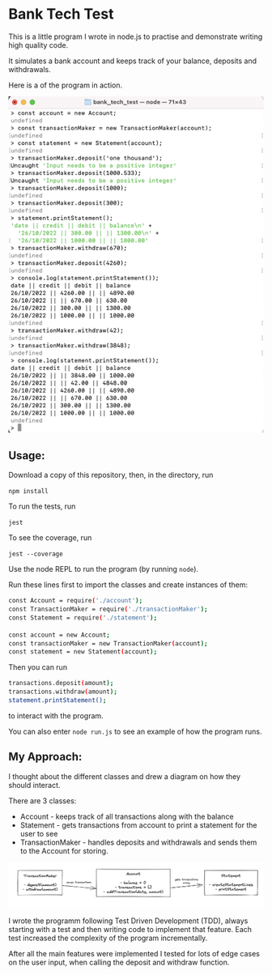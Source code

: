 # Bank Tech Test

This is a little program I wrote in node.js to practise and demonstrate writing high quality code.

It simulates a bank account and keeps track of your balance, deposits and withdrawals.

Here is a  of the program in action.

![screenshot](./program_screenshot.png)

## Usage:
Download a copy of this repository, then, in the directory, run 

`npm install`

To run the tests, run

`jest`

To see the coverage, run 

`jest --coverage`

Use the node REPL to run the program (by running `node`).

Run these lines first to import the classes and create instances of them:
```bash
const Account = require('./account');
const TransactionMaker = require('./transactionMaker');
const Statement = require('./statement');

const account = new Account;
const transactionMaker = new TransactionMaker(account);
const statement = new Statement(account);
```

Then you can run
```bash
transactions.deposit(amount);
transactions.withdraw(amount);
statement.printStatement();
```
to interact with the program.

You can also enter `node run.js` to see an example of how the program runs.

## My Approach:
I thought about the different classes and drew a diagram on how they should interact. 

There are 3 classes:
- Account - keeps track of all transactions along with the balance
- Statement - gets transactions from account to print a statement for the user to see
- TransactionMaker - handles deposits and withdrawals and sends them to the Account for storing.

![diagram](./classes_diagram.png)

I wrote the programm following Test Driven Development (TDD), always starting with a test and then writing code to implement that feature. Each test increased the complexity of the program incrementally.

After all the main features were implemented I tested for lots of edge cases on the user input, when calling the deposit and withdraw function.